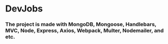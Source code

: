 # DevJobs 
### The project is made with MongoDB, Mongoose, Handlebars, MVC, Node, Express, Axios, Webpack, Multer, Nodemailer, and etc.

